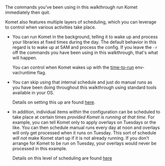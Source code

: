 The commands you've been using in this walkthrough run Komet immediately then quit.

Komet also features multiple layers of scheduling, which you can leverage to control when various activities take place.

 - You can run Komet in the background, telling it to wake up and process your libraries at fixed times during the day.  The default behavior in this regard is to wake up at 5AM and process the config.  If you leave the `-r` off the commands you have been using in this walkthrough, that's what will happen.

   You can control when Komet wakes up with the [time-to-run](../../environmental.md) env-var/runtime flag.

 - You can skip using that internal schedule and just do manual runs as you have been doing throughout this walkthrough using standard tools available in your OS.

   Details on setting this up are found [here](../../guides/scheduling.md).

 - In addition, individual items *within* the configuration can be scheduled to take place at certain times *provided Komet is running at that time*.  For example, you can tell Komet only to apply overlays on Tuesdays or the like.  You can then schedule manual runs every day at noon and overlays will only get processed when it runs on Tuesday.  This sort of schedule *will not* make Komet start up if it is not already running.  If you don't arrange for Komet to be run on Tuesday, your overlays would never be processed in this example.

   Details on this level of scheduling are found [here](../../../config/schedule.md)
